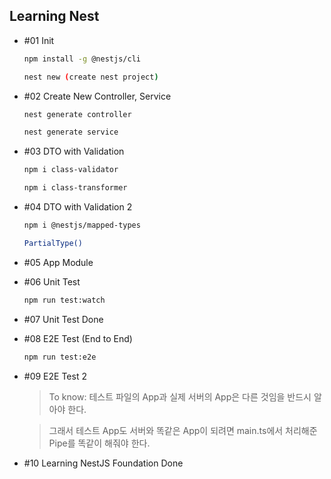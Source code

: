 ## Learning Nest

- #01 Init

  ```bash
  npm install -g @nestjs/cli

  nest new (create nest project)
  ```

- #02 Create New Controller, Service

  ```bash
  nest generate controller

  nest generate service
  ```

- #03 DTO with Validation

  ```bash
  npm i class-validator

  npm i class-transformer
  ```

- #04 DTO with Validation 2

  ```bash
  npm i @nestjs/mapped-types

  PartialType()
  ```

- #05 App Module

- #06 Unit Test

  ```bash
  npm run test:watch
  ```

- #07 Unit Test Done

- #08 E2E Test (End to End)

  ```bash
  npm run test:e2e
  ```

- #09 E2E Test 2

  > To know: 테스트 파일의 App과 실제 서버의 App은 다른 것임을 반드시 알아야 한다.

  > 그래서 테스트 App도 서버와 똑같은 App이 되려면 main.ts에서 처리해준 Pipe를 똑같이 해줘야 한다.

- #10 Learning NestJS Foundation Done
